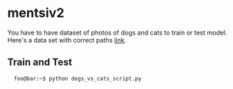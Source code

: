 # mentsiv2

You have to have dataset of photos of dogs and cats to train or test model. Here's a data set with correct paths [link](https://www.kaggle.com/datasets/salader/dogs-vs-cats).

## Train and Test
```console
  foo@bar:~$ python dogs_vs_cats_script.py
```
```'\]]
```
